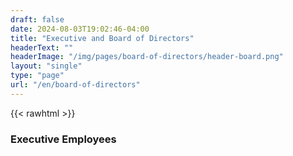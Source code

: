 ```yaml
---
draft: false
date: 2024-08-03T19:02:46-04:00
title: "Executive and Board of Directors"
headerText: ""
headerImage: "/img/pages/board-of-directors/header-board.png"
layout: "single"
type: "page"
url: "/en/board-of-directors"
---
```


{{< rawhtml >}}

<section class="wrapper !bg-[#ffffff] ">
  <div class="container pt-10 xl:pt-10 lg:pt-10 md:pt-28 pb-6 xl:pb-10 lg:pb-10 md:pb-10">
    <div class="flex flex-wrap mx-[-15px] !mb-3">
      <div class="md:w-10/12 lg:w-full xl:w-10/12 xxl:w-9/12 w-full flex-[0_0_auto] px-[15px] max-w-full !mx-auto !text-center">
        <h3 class="text-[calc(1.305rem_+_0.66vw)] font-bold xl:text-[1.8rem] !leading-[1.3] mb-7 lg:!px-36 xl:!px-32">Executive Employees</h3>
      </div>
      <!--/column -->
    </div>
    <!--/.row -->
    <div class="flex flex-wrap mx-[-15px] grid-view md:mx-[-20px] lg:mx-[-20px] xl:mx-[-25px] mt-[-40px] xl:mt-0 lg:mt-0">
      <div class="md:w-6/12 lg:w-3/12 xl:w-3/12 w-full flex-[0_0_auto] xl:px-[25px] lg:px-[20px] md:px-[20px] px-[15px] max-w-full md:mt-[40px] sm:mt-[40px] xsm:mt-[40px]">
        <div class="!relative">
          <div class="shape !rounded-[.4rem] !bg-[#fcf0f1] rellax xl:block lg:block md:block absolute" data-rellax-speed="0" style="bottom: -0.75rem; right: -0.75rem; width: 98%; height: 98%; z-index:0"></div>
          <div class="card">
            <figure class="card-img-top"></figure>
            <div class="card-body px-6 py-5">
              <h4 class="!mb-1">Vacant</h4>
              <p class="!mb-0 text-[.85rem]">Treasurer</p>
            </div>
            <!--/.card-body -->
          </div>
          <!-- /.card -->
        </div>
        <!-- /div -->
      </div>
      <!--/column -->
      <div class="md:w-6/12 lg:w-3/12 xl:w-3/12 w-full flex-[0_0_auto] xl:px-[25px] lg:px-[20px] md:px-[20px] px-[15px] max-w-full md:mt-[40px] sm:mt-[40px] xsm:mt-[40px]">
        <div class="!relative">
          <div class="shape !rounded-[.4rem] !bg-[#fcf0f1] rellax xl:block lg:block md:block absolute" data-rellax-speed="0" style="bottom: -0.75rem; right: -0.75rem; width: 98%; height: 98%; z-index:0"></div>
          <div class="card">
            <figure class="card-img-top"></figure>
            <div class="card-body px-6 py-5">
              <h4 class="!mb-1">Susan-Ann Craddock</h4>
              <p class="!mb-0 text-[.85rem]">Clerk</p>
            </div>
            <!--/.card-body -->
          </div>
          <!-- /.card -->
        </div>
        <!-- /div -->
      </div>
      <!--/column -->
      <div class="md:w-6/12 lg:w-3/12 xl:w-3/12 w-full flex-[0_0_auto] xl:px-[25px] lg:px-[20px] md:px-[20px] px-[15px] max-w-full md:mt-[40px] sm:mt-[40px] xsm:mt-[40px]">
        <div class="!relative">
          <div class="shape !rounded-[.4rem] !bg-[#fcf0f1] rellax xl:block lg:block md:block absolute" data-rellax-speed="0" style="bottom: -0.75rem; right: -0.75rem; width: 98%; height: 98%; z-index:0"></div>
          <div class="card">
            <figure class="card-img-top"></figure>
            <div class="card-body px-6 py-5">
              <h4 class="!mb-1">Vacant</h4>
              <p class="!mb-0 text-[.85rem]">Resource Person</p>
            </div>
            <!--/.card-body -->
          </div>
          <!-- /.card -->
        </div>
        <!-- /div -->
      </div>
      <!--/column -->
    </div>
    <!--/.row -->
  </div>
</section>
<!-- /section -->

<section class="wrapper !bg-[#ffffff] ">
  <div class="container pt-10 xl:pt-10 lg:pt-10 md:pt-28 pb-6 xl:pb-10 lg:pb-10 md:pb-10">
    <div class="flex flex-wrap mx-[-15px] !mb-3">
      <div class="md:w-10/12 lg:w-full xl:w-10/12 xxl:w-9/12 w-full flex-[0_0_auto] px-[15px] max-w-full !mx-auto !text-center">
        <h3 class="text-[calc(1.305rem_+_0.66vw)] font-bold xl:text-[1.8rem] !leading-[1.3] mb-7 lg:!px-36 xl:!px-32">Executive Directors</h3>
      </div>
      <!--/column -->
    </div>
    <!--/.row -->
    <div class="flex flex-wrap mx-[-15px] grid-view md:mx-[-20px] lg:mx-[-20px] xl:mx-[-25px] mt-[-40px] xl:mt-0 lg:mt-0">
      <div class="md:w-6/12 lg:w-3/12 xl:w-3/12 w-full flex-[0_0_auto] xl:px-[25px] lg:px-[20px] md:px-[20px] px-[15px] max-w-full md:mt-[40px] sm:mt-[40px] xsm:mt-[40px]">
        <div class="!relative">
          <div class="shape !rounded-[.4rem] !bg-[#fcf0f1] rellax xl:block lg:block md:block absolute" data-rellax-speed="0" style="bottom: -0.75rem; right: -0.75rem; width: 98%; height: 98%; z-index:0"></div>
          <div class="card">
            <figure class="card-img-top"></figure>
            <div class="card-body px-6 py-5">
              <h4 class="!mb-1">Vacant</h4>
              <p class="!mb-0 text-[.85rem]">Board Chair</p>
            </div>
            <!--/.card-body -->
          </div>
          <!-- /.card -->
        </div>
        <!-- /div -->
      </div>
      <!--/column -->
      <div class="md:w-6/12 lg:w-3/12 xl:w-3/12 w-full flex-[0_0_auto] xl:px-[25px] lg:px-[20px] md:px-[20px] px-[15px] max-w-full md:mt-[40px] sm:mt-[40px] xsm:mt-[40px]">
        <div class="!relative">
          <div class="shape !rounded-[.4rem] !bg-[#fcf0f1] rellax xl:block lg:block md:block absolute" data-rellax-speed="0" style="bottom: -0.75rem; right: -0.75rem; width: 98%; height: 98%; z-index:0"></div>
          <div class="card">
            <figure class="card-img-top"></figure>
            <div class="card-body px-6 py-5">
              <h4 class="!mb-1">Vacant</h4>
              <p class="!mb-0 text-[.85rem]">Vice Chair</p>
            </div>
            <!--/.card-body -->
          </div>
          <!-- /.card -->
        </div>
        <!-- /div -->
      </div>
      <!--/column -->
    </div>
    <!--/.row -->
  </div>
</section>
<!-- /section -->

<section class="wrapper !bg-[#ffffff] ">
  <div class="container pt-10 xl:pt-10 lg:pt-10 md:pt-28 pb-6 xl:pb-10 lg:pb-10 md:pb-10">
    <div class="flex flex-wrap mx-[-15px] !mb-3">
      <div class="md:w-10/12 lg:w-full xl:w-10/12 xxl:w-9/12 w-full flex-[0_0_auto] px-[15px] max-w-full !mx-auto !text-center">
        <h3 class="text-[calc(1.305rem_+_0.66vw)] font-bold xl:text-[1.8rem] !leading-[1.3] mb-7 lg:!px-36 xl:!px-32">Directors at Large</h3>
      </div>
      <!--/column -->
    </div>
    <!--/.row -->
    <div class="flex flex-wrap mx-[-15px] grid-view md:mx-[-20px] lg:mx-[-20px] xl:mx-[-25px] mt-[-40px] xl:mt-0 lg:mt-0">
      <div class="md:w-6/12 lg:w-3/12 xl:w-3/12 w-full flex-[0_0_auto] xl:px-[25px] lg:px-[20px] md:px-[20px] px-[15px] max-w-full md:mt-[40px] sm:mt-[40px] xsm:mt-[40px]">
        <div class="!relative">
          <div class="shape !rounded-[.4rem] !bg-[#fcf0f1] rellax xl:block lg:block md:block absolute" data-rellax-speed="0" style="bottom: -0.75rem; right: -0.75rem; width: 98%; height: 98%; z-index:0"></div>
          <div class="card">
            <figure class="card-img-top"></figure>
            <div class="card-body px-6 py-5">
              <h4 class="!mb-1">Rev José M’Bala</h4>
              <p class="!mb-0 text-[.85rem]">Director</p>
            </div>
            <!--/.card-body -->
          </div>
          <!-- /.card -->
        </div>
        <!-- /div -->
      </div>
      <!--/column -->
      <div class="md:w-6/12 lg:w-3/12 xl:w-3/12 w-full flex-[0_0_auto] xl:px-[25px] lg:px-[20px] md:px-[20px] px-[15px] max-w-full md:mt-[40px] sm:mt-[40px] xsm:mt-[40px]">
        <div class="!relative">
          <div class="shape !rounded-[.4rem] !bg-[#fcf0f1] rellax xl:block lg:block md:block absolute" data-rellax-speed="0" style="bottom: -0.75rem; right: -0.75rem; width: 98%; height: 98%; z-index:0"></div>
          <div class="card">
            <figure class="card-img-top"></figure>
            <div class="card-body px-6 py-5">
              <h4 class="!mb-1">Josiah MacDonald</h4>
              <p class="!mb-0 text-[.85rem]">Director</p>
            </div>
            <!--/.card-body -->
          </div>
          <!-- /.card -->
        </div>
        <!-- /div -->
      </div>
      <!--/column -->
      <div class="md:w-6/12 lg:w-3/12 xl:w-3/12 w-full flex-[0_0_auto] xl:px-[25px] lg:px-[20px] md:px-[20px] px-[15px] max-w-full md:mt-[40px] sm:mt-[40px] xsm:mt-[40px]">
        <div class="!relative">
          <div class="shape !rounded-[.4rem] !bg-[#fcf0f1] rellax xl:block lg:block md:block absolute" data-rellax-speed="0" style="bottom: -0.75rem; right: -0.75rem; width: 98%; height: 98%; z-index:0"></div>
          <div class="card">
            <figure class="card-img-top"></figure>
            <div class="card-body px-6 py-5">
              <h4 class="!mb-1">Al Turcott</h4>
              <p class="!mb-0 text-[.85rem]">Director</p>
            </div>
            <!--/.card-body -->
          </div>
          <!-- /.card -->
        </div>
        <!-- /div -->
      </div>
      <!--/column -->
    </div>
    <!--/.row -->
  </div>
</section>
<!-- /section -->



<div class="container pt-20 xl:pt-28 lg:pt-28 md:pt-28 pb-16 xl:pb-20 lg:pb-20 md:pb-20">
  <div class="flex flex-wrap mx-[-15px] !mb-3">
    <div class="md:w-10/12 lg:w-10/12 xl:w-9/12 xxl:w-7/12 w-full flex-[0_0_auto] px-[15px] max-w-full !mx-auto !text-center">
      <h2 class="text-[calc(1.305rem_+_0.66vw)] font-bold xl:text-[1.8rem] leading-[1.3] mb-3 xl:!px-[4.5rem] lg:!px-[4.5rem]">New Church Application Committee</h2>
    </div>
    <!--/column -->
  </div>
  <!--/.row -->
  <div class="!relative">
    <div class="shape !rounded-[50%] !bg-[#fff8ee] rellax !w-[6rem] !h-[6rem] absolute z-[1]" data-rellax-speed="1" style="bottom: 0.5rem; right: -1.7rem;"></div>
    <div class="shape !rounded-[50%] bg-line red rellax !w-[6rem] !h-[6rem] absolute z-[1] opacity-50" data-rellax-speed="1" style="top: 0.5rem; left: -1.7rem;"></div>
    <div class="swiper-container dots-closer !mb-6" data-margin="0" data-dots="true" data-items-xxl="4" data-items-xl="3" data-items-lg="3" data-items-md="2" data-items-xs="1">
      <div class="swiper">
        <div class="swiper-wrapper">
          <div class="swiper-slide">
            <div class="item-inner">
              <div class="card">
                <div class="card-body p-[40px]">
                  <h4 class="mb-1">Bob Davies</h4>
                  <div class="text-[0.65rem] mb-2 uppercase tracking-[0.02rem] font-bold text-[#aab0bc]">- Association Ministry Committee Chair<br/>- New Church Application Committee Chair</div>
                  </nav>
                  <!-- /.social -->
                </div>
                <!--/.card-body -->
              </div>
              <!-- /.card -->
            </div>
            <!-- /.item-inner -->
          </div>
          <!--/.swiper-slide -->
          <div class="swiper-slide">
            <div class="item-inner">
              <div class="card">
                <div class="card-body p-[40px]">
                  <h4 class="mb-1">Schello Hyacinthe</h4>
                  <div class="text-[0.65rem] mb-2 uppercase tracking-[0.02rem] font-bold text-[#aab0bc]">Bilingual Consultant</div>
                  </nav>
                  <!-- /.social -->
                </div>
                <!--/.card-body -->
              </div>
              <!-- /.card -->
            </div>
            <!-- /.item-inner -->
          </div>
          <!--/.swiper-slide -->
          <div class="swiper-slide">
            <div class="item-inner">
              <div class="card">
                <div class="card-body p-[40px]">
                  <h4 class="mb-1">John Perkin</h4>
                  <div class="text-[0.65rem] mb-2 uppercase tracking-[0.02rem] font-bold text-[#aab0bc]">Representative</div>
                  </nav>
                  <!-- /.social -->
                </div>
                <!--/.card-body -->
              </div>
              <!-- /.card -->
            </div>
            <!-- /.item-inner -->
          </div>
          <!--/.swiper-slide -->
          <div class="swiper-slide">
            <div class="item-inner">
              <div class="card">
                <div class="card-body p-[40px]">
                  <h4 class="mb-1">Cheryl Hanna</h4>
                  <div class="text-[0.65rem] mb-2 uppercase tracking-[0.02rem] font-bold text-[#aab0bc]">Representative</div>
                  </nav>
                  <!-- /.social -->
                </div>
                <!--/.card-body -->
              </div>
              <!-- /.card -->
            </div>
            <!-- /.item-inner -->
          </div>
          <!--/.swiper-slide -->
          <div class="swiper-slide">
            <div class="item-inner">
              <div class="card">
                <div class="card-body p-[40px]">
                  <h4 class="mb-1"> Schello Hyacinthe</h4>
                  <div class="text-[0.65rem] mb-2 uppercase tracking-[0.02rem] font-bold text-[#aab0bc]">Bilingual Consultant</div>
                  </nav>
                  <!-- /.social -->
                </div>
                <!--/.card-body -->
              </div>
              <!-- /.card -->
            </div>
            <!-- /.item-inner -->
          </div>
          <!--/.swiper-slide -->
        <!--/.swiper-wrapper -->
      </div>
      <!-- /.swiper -->
    </div>
    <!-- /.swiper-container -->
  </div>
  <!-- /.relative -->
</div>

<div class="flex flex-wrap mx-[-15px] !mt-[3rem]">
<div class="lg:w-6/12 xl:w-5/12 w-full flex-[0_0_auto] px-[15px] max-w-full !mx-auto !text-center">
  <h2 class="text-[calc(1.265rem_+_0.18vw)] font-bold xl:text-[1.4rem] leading-[1.35] !mb-3">Want to help?</h2>
  <a href="mailto:info@ottawabaptist.ca" class="btn btn-primary text-white !bg-[#3f78e0] border-[#3f78e0] hover:text-white hover:bg-[#3f78e0] hover:border-[#3f78e0] focus:shadow-[rgba(92,140,229,1)] active:text-white active:bg-[#3f78e0] active:border-[#3f78e0] disabled:text-white disabled:bg-[#3f78e0] disabled:border-[#3f78e0] !rounded-[50rem] hover:translate-y-[-0.15rem] hover:shadow-[0_0.25rem_0.75rem_rgba(30,34,40,0.15)]">Get in Touch</a>
</div>
<!-- /column -->
</div>


{{< /rawhtml >}}